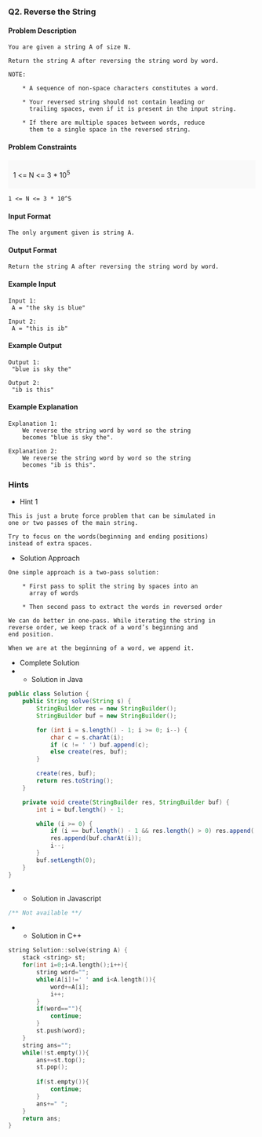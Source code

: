 ### Q2. Reverse the String
#### Problem Description
```text
You are given a string A of size N.

Return the string A after reversing the string word by word.

NOTE:

    * A sequence of non-space characters constitutes a word.
    
    * Your reversed string should not contain leading or 
      trailing spaces, even if it is present in the input string.
    
    * If there are multiple spaces between words, reduce 
      them to a single space in the reversed string.
```
#### Problem Constraints
<div style="background-color: #f9f9f9; padding: 5px 10px;">
    <p>1 &lt;= N &lt;= 3 * 10<sup>5</sup></p>
</div>

```text
1 <= N <= 3 * 10^5
```
#### Input Format
```text
The only argument given is string A.
```
#### Output Format
```text
Return the string A after reversing the string word by word.
```
#### Example Input
```text
Input 1:
 A = "the sky is blue"

Input 2:
 A = "this is ib"
```
#### Example Output
```text
Output 1:
 "blue is sky the"

Output 2:
 "ib is this"    
```
#### Example Explanation
```text
Explanation 1:
    We reverse the string word by word so the string 
    becomes "blue is sky the".

Explanation 2:
    We reverse the string word by word so the string 
    becomes "ib is this".
```
### Hints
* Hint 1
```text
This is just a brute force problem that can be simulated in 
one or two passes of the main string.

Try to focus on the words(beginning and ending positions) 
instead of extra spaces.
```
* Solution Approach
```text
One simple approach is a two-pass solution:

    * First pass to split the string by spaces into an 
      array of words
    
    * Then second pass to extract the words in reversed order

We can do better in one-pass. While iterating the string in 
reverse order, we keep track of a word’s beginning and 
end position.

When we are at the beginning of a word, we append it.
```
* Complete Solution
* * Solution in Java
```java
public class Solution {
    public String solve(String s) {
        StringBuilder res = new StringBuilder();
        StringBuilder buf = new StringBuilder();

        for (int i = s.length() - 1; i >= 0; i--) {
            char c = s.charAt(i);
            if (c != ' ') buf.append(c);
            else create(res, buf);
        }

        create(res, buf);
        return res.toString();
    }

    private void create(StringBuilder res, StringBuilder buf) {
        int i = buf.length() - 1;

        while (i >= 0) {
            if (i == buf.length() - 1 && res.length() > 0) res.append(' ');
            res.append(buf.charAt(i));
            i--;
        }
        buf.setLength(0);
    }
}
```
* * Solution in Javascript
```javascript
/** Not available **/
```
* * Solution in C++
```cpp
string Solution::solve(string A) {
    stack <string> st;
    for(int i=0;i<A.length();i++){
        string word="";
        while(A[i]!=' ' and i<A.length()){
            word+=A[i];
            i++;
        }
        if(word==""){
            continue;
        }
        st.push(word);
    }
    string ans="";
    while(!st.empty()){
        ans+=st.top();
        st.pop();
        
        if(st.empty()){
            continue;
        }
        ans+=" ";
    }
    return ans;
}
```

